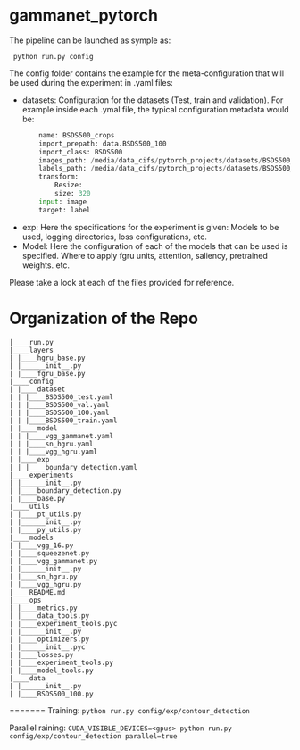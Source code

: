 # gammanet_pytorch


The pipeline can be launched as symple as:

````
 python run.py config
````

The config folder contains the example for the meta-configuration that will be used during the experiment in .yaml files: 

 * datasets: 
    Configuration for the datasets (Test, train and validation). For example inside each .ymal file, the typical configuration metadata would be: 
    ````python
        name: BSDS500_crops
        import_prepath: data.BSDS500_100
        import_class: BSDS500
        images_path: /media/data_cifs/pytorch_projects/datasets/BSDS500_crops/data/images/test
        labels_path: /media/data_cifs/pytorch_projects/datasets/BSDS500_crops/data/groundTruth/test
        transform: 
            Resize:
            size: 320
        input: image
        target: label
    ````
 * exp: 
    Here the specifications for the experiment is given: Models to be used, logging directories, loss configurations, etc. 
* Model: 
    Here the configuration of each of the models that can be used is specified. Where to apply fgru units, attention, saliency, pretrained weights. etc. 

Please take a look at each of the files provided for reference. 

# Organization of the Repo


    |____run.py
    |____layers
    | |____hgru_base.py
    | |______init__.py
    | |____fgru_base.py
    |____config
    | |____dataset
    | | |____BSDS500_test.yaml
    | | |____BSDS500_val.yaml
    | | |____BSDS500_100.yaml
    | | |____BSDS500_train.yaml
    | |____model
    | | |____vgg_gammanet.yaml
    | | |____sn_hgru.yaml
    | | |____vgg_hgru.yaml
    | |____exp
    | | |____boundary_detection.yaml
    |____experiments
    | |______init__.py
    | |____boundary_detection.py
    | |____base.py
    |____utils
    | |____pt_utils.py
    | |______init__.py
    | |____py_utils.py
    |____models
    | |____vgg_16.py
    | |____squeezenet.py
    | |____vgg_gammanet.py
    | |______init__.py
    | |____sn_hgru.py
    | |____vgg_hgru.py
    |____README.md
    |____ops
    | |____metrics.py
    | |____data_tools.py
    | |____experiment_tools.pyc
    | |______init__.py
    | |____optimizers.py
    | |______init__.pyc
    | |____losses.py
    | |____experiment_tools.py
    | |____model_tools.py
    |____data
    | |______init__.py
    | |____BSDS500_100.py
=======
Training: `python run.py config/exp/contour_detection`

Parallel raining: `CUDA_VISIBLE_DEVICES=<gpus> python run.py config/exp/contour_detection parallel=true`

